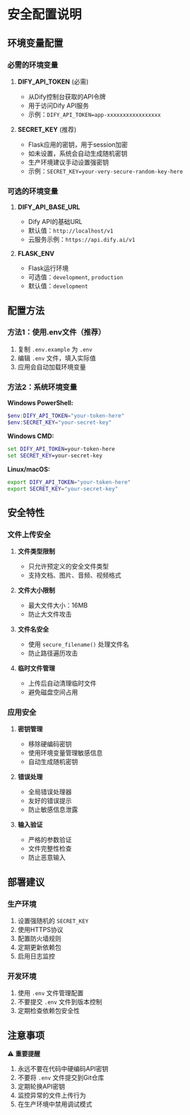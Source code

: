 # 安全配置说明

## 环境变量配置

### 必需的环境变量

1. **DIFY_API_TOKEN** (必需)
   - 从Dify控制台获取的API令牌
   - 用于访问Dify API服务
   - 示例：`DIFY_API_TOKEN=app-xxxxxxxxxxxxxxxxx`

2. **SECRET_KEY** (推荐)
   - Flask应用的密钥，用于session加密
   - 如未设置，系统会自动生成随机密钥
   - 生产环境建议手动设置强密钥
   - 示例：`SECRET_KEY=your-very-secure-random-key-here`

### 可选的环境变量

1. **DIFY_API_BASE_URL**
   - Dify API的基础URL
   - 默认值：`http://localhost/v1`
   - 云服务示例：`https://api.dify.ai/v1`

2. **FLASK_ENV**
   - Flask运行环境
   - 可选值：`development`, `production`
   - 默认值：`development`

## 配置方法

### 方法1：使用.env文件（推荐）

1. 复制 `.env.example` 为 `.env`
2. 编辑 `.env` 文件，填入实际值
3. 应用会自动加载环境变量

### 方法2：系统环境变量

**Windows PowerShell:**
```powershell
$env:DIFY_API_TOKEN="your-token-here"
$env:SECRET_KEY="your-secret-key"
```

**Windows CMD:**
```cmd
set DIFY_API_TOKEN=your-token-here
set SECRET_KEY=your-secret-key
```

**Linux/macOS:**
```bash
export DIFY_API_TOKEN="your-token-here"
export SECRET_KEY="your-secret-key"
```

## 安全特性

### 文件上传安全

1. **文件类型限制**
   - 只允许预定义的安全文件类型
   - 支持文档、图片、音频、视频格式

2. **文件大小限制**
   - 最大文件大小：16MB
   - 防止大文件攻击

3. **文件名安全**
   - 使用 `secure_filename()` 处理文件名
   - 防止路径遍历攻击

4. **临时文件管理**
   - 上传后自动清理临时文件
   - 避免磁盘空间占用

### 应用安全

1. **密钥管理**
   - 移除硬编码密钥
   - 使用环境变量管理敏感信息
   - 自动生成随机密钥

2. **错误处理**
   - 全局错误处理器
   - 友好的错误提示
   - 防止敏感信息泄露

3. **输入验证**
   - 严格的参数验证
   - 文件完整性检查
   - 防止恶意输入

## 部署建议

### 生产环境

1. 设置强随机的 `SECRET_KEY`
2. 使用HTTPS协议
3. 配置防火墙规则
4. 定期更新依赖包
5. 启用日志监控

### 开发环境

1. 使用 `.env` 文件管理配置
2. 不要提交 `.env` 文件到版本控制
3. 定期检查依赖包安全性

## 注意事项

⚠️ **重要提醒**

1. 永远不要在代码中硬编码API密钥
2. 不要将 `.env` 文件提交到Git仓库
3. 定期轮换API密钥
4. 监控异常的文件上传行为
5. 在生产环境中禁用调试模式